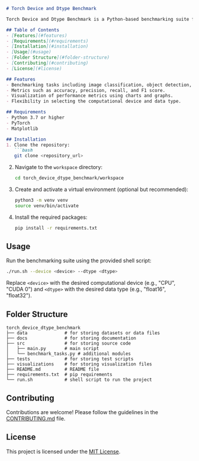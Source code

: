 ```markdown
# Torch Device and Dtype Benchmark

Torch Device and Dtype Benchmark is a Python-based benchmarking suite for evaluating neural networks on different devices and data types using PyTorch. It offers a comprehensive set of benchmarking tasks to provide insights into the performance and efficiency of neural networks.

## Table of Contents
- [Features](#features)
- [Requirements](#requirements)
- [Installation](#installation)
- [Usage](#usage)
- [Folder Structure](#folder-structure)
- [Contributing](#contributing)
- [License](#license)

## Features
- Benchmarking tasks including image classification, object detection, language translation, and more.
- Metrics such as accuracy, precision, recall, and F1 score.
- Visualization of performance metrics using charts and graphs.
- Flexibility in selecting the computational device and data type.

## Requirements
- Python 3.7 or higher
- PyTorch
- Matplotlib

## Installation
1. Clone the repository:
   ```bash
   git clone <repository_url>
   ```

2. Navigate to the `workspace` directory:
   ```bash
   cd torch_device_dtype_benchmark/workspace
   ```

3. Create and activate a virtual environment (optional but recommended):
   ```bash
   python3 -m venv venv
   source venv/bin/activate
   ```

4. Install the required packages:
   ```bash
   pip install -r requirements.txt
   ```

## Usage
Run the benchmarking suite using the provided shell script:

```bash
./run.sh --device <device> --dtype <dtype>
```
Replace `<device>` with the desired computational device (e.g., "CPU", "CUDA 0") and `<dtype>` with the desired data type (e.g., "float16", "float32").

## Folder Structure
```
torch_device_dtype_benchmark
├── data              # for storing datasets or data files
├── docs              # for storing documentation
├── src               # for storing source code
│   ├── main.py       # main script
│   └── benchmark_tasks.py # additional modules
├── tests             # for storing test scripts
├── visualizations    # for storing visualization files
├── README.md         # README file
├── requirements.txt  # pip requirements
└── run.sh            # shell script to run the project
```

## Contributing
Contributions are welcome! Please follow the guidelines in the [CONTRIBUTING.md](CONTRIBUTING.md) file.

## License
This project is licensed under the [MIT License](LICENSE).
```



